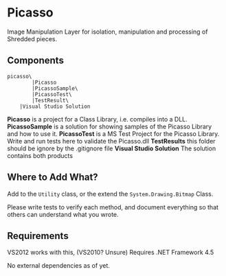# Picasso

Image Manipulation Layer for isolation, manipulation and processing of Shredded pieces.

## Components

```
picasso\
        |Picasso
        |PicassoSample\
        |PicassoTest\
        |TestResult\
	|Visual Studio Solution

```

**Picasso** is a project for a Class Library, i.e. compiles into a DLL.
**PicassoSample** is a solution for showing samples of the Picasso Library and how to use it.
**PicassoTest** is a MS Test Project for the Picasso Library. Write and run tests here to validate the Picasso.dll
**TestResults** this folder should be ignore by the .gitignore file
**Visual Studio Solution** The solution contains both products

## Where to Add What?

Add to the `Utility` class, or the extend the `System.Drawing.Bitmap` Class.

Please write tests to verify each method, and document everything so that others can understand what you wrote.

## Requirements

VS2012 works with this, (VS2010? Unsure)
Requires .NET Framework 4.5

No external dependencies as of yet.